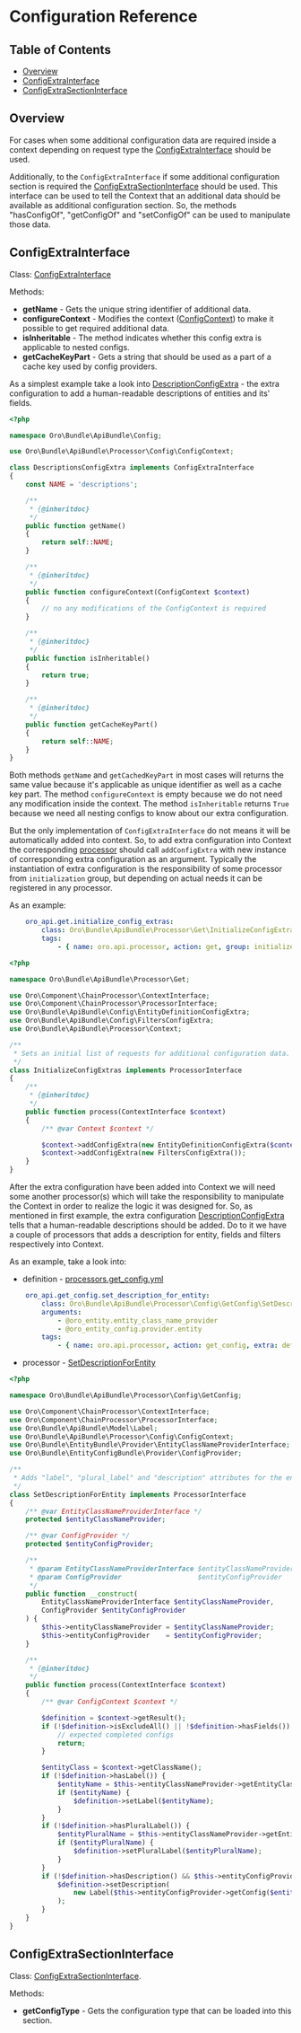 Configuration Reference
=======================

Table of Contents
-----------------
 - [Overview](#overview)
 - [ConfigExtraInterface](#configextrainterface)
 - [ConfigExtraSectionInterface](#configextrasectioninterface)

Overview
--------

For cases when some additional configuration data are required inside a context depending on request type the [ConfigExtraInterface](#configextrainterface) should be used.

Additionally, to the `ConfigExtraInterface` if some additional configuration section is required the [ConfigExtraSectionInterface](#configextrasectioninterface) should be used. This interface can be used to tell the Context that an additional data should be available as additional configuration section. So, the methods "hasConfigOf", "getConfigOf" and "setConfigOf" can be used to manipulate those data.


ConfigExtraInterface
--------------------

Class: [ConfigExtraInterface](/../../Config/ConfigExtraInterface.php)

Methods:
 * **getName** - Gets the unique string identifier of additional data.
 * **configureContext** - Modifies the context ([ConfigContext](../../Processor/Config/ConfigContext.php)) to make it possible to get required additional data.
 * **isInheritable** - The method indicates whether this config extra is applicable to nested configs.
 * **getCacheKeyPart** - Gets a string that should be used as a part of a cache key used by config providers.
 
 
As a simplest example take a look into [DescriptionConfigExtra](../../Processor/Config/ConfigContext/DescriptionsConfigExtra.php) - the extra configuration to add a human-readable descriptions of entities and its' fields. 

```php
<?php

namespace Oro\Bundle\ApiBundle\Config;

use Oro\Bundle\ApiBundle\Processor\Config\ConfigContext;

class DescriptionsConfigExtra implements ConfigExtraInterface
{
    const NAME = 'descriptions';

    /**
     * {@inheritdoc}
     */
    public function getName()
    {
        return self::NAME;
    }

    /**
     * {@inheritdoc}
     */
    public function configureContext(ConfigContext $context)
    {
        // no any modifications of the ConfigContext is required
    }

    /**
     * {@inheritdoc}
     */
    public function isInheritable()
    {
        return true;
    }

    /**
     * {@inheritdoc}
     */
    public function getCacheKeyPart()
    {
        return self::NAME;
    }
}
```

Both methods `getName` and `getCachedKeyPart` in most cases will returns the same value because it's applicable as unique identifier as well as a cache key part.
The method `configureContext` is empty because we do not need any modification inside the context.
The method `isInheritable` returns `True` because we need all nesting configs to know about our extra configuration.


But the only implementation of `ConfigExtraInterface` do not means it will be automatically added into context. So, to add extra configuration into Context the corresponding [processor](./processors.md#overview) should call `addConfigExtra` with new instance of corresponding extra configuration as an argument. Typically the instantiation of extra configuration is the responsibility of some processor from `initialization` group, but depending on actual needs it can be registered in any processor.


As an example:

```yaml
    oro_api.get.initialize_config_extras:
        class: Oro\Bundle\ApiBundle\Processor\Get\InitializeConfigExtras
        tags:
            - { name: oro.api.processor, action: get, group: initialize, priority: 10 }
```

```php
<?php

namespace Oro\Bundle\ApiBundle\Processor\Get;

use Oro\Component\ChainProcessor\ContextInterface;
use Oro\Component\ChainProcessor\ProcessorInterface;
use Oro\Bundle\ApiBundle\Config\EntityDefinitionConfigExtra;
use Oro\Bundle\ApiBundle\Config\FiltersConfigExtra;
use Oro\Bundle\ApiBundle\Processor\Context;

/**
 * Sets an initial list of requests for additional configuration data.
 */
class InitializeConfigExtras implements ProcessorInterface
{
    /**
     * {@inheritdoc}
     */
    public function process(ContextInterface $context)
    {
        /** @var Context $context */

        $context->addConfigExtra(new EntityDefinitionConfigExtra($context->getAction()));
        $context->addConfigExtra(new FiltersConfigExtra());
    }
}
```

After the extra configuration have been added into Context we will need some another processor(s) which will take the responsibility to manipulate the Context in order to realize the logic it was designed for. So, as mentioned in first example, the extra configuration [DescriptionConfigExtra](../../Processor/Config/ConfigContext/DescriptionsConfigExtra.php) tells that a human-readable descriptions should be added. Do to it we have a couple of processors that adds a description for entity, fields and filters respectively into Context.

As an example, take a look into:

- definition - [processors.get_config.yml](../config/processors.get_config.yml)

```yaml
    oro_api.get_config.set_description_for_entity:
        class: Oro\Bundle\ApiBundle\Processor\Config\GetConfig\SetDescriptionForEntity
        arguments:
            - @oro_entity.entity_class_name_provider
            - @oro_entity_config.provider.entity
        tags:
            - { name: oro.api.processor, action: get_config, extra: definition&descriptions, priority: -200 }
```

- processor - [SetDescriptionForEntity](../../Processor/Config/GetConfig/SetDescriptionForEntity.php)

```php
<?php

namespace Oro\Bundle\ApiBundle\Processor\Config\GetConfig;

use Oro\Component\ChainProcessor\ContextInterface;
use Oro\Component\ChainProcessor\ProcessorInterface;
use Oro\Bundle\ApiBundle\Model\Label;
use Oro\Bundle\ApiBundle\Processor\Config\ConfigContext;
use Oro\Bundle\EntityBundle\Provider\EntityClassNameProviderInterface;
use Oro\Bundle\EntityConfigBundle\Provider\ConfigProvider;

/**
 * Adds "label", "plural_label" and "description" attributes for the entity.
 */
class SetDescriptionForEntity implements ProcessorInterface
{
    /** @var EntityClassNameProviderInterface */
    protected $entityClassNameProvider;

    /** @var ConfigProvider */
    protected $entityConfigProvider;

    /**
     * @param EntityClassNameProviderInterface $entityClassNameProvider
     * @param ConfigProvider                   $entityConfigProvider
     */
    public function __construct(
        EntityClassNameProviderInterface $entityClassNameProvider,
        ConfigProvider $entityConfigProvider
    ) {
        $this->entityClassNameProvider = $entityClassNameProvider;
        $this->entityConfigProvider    = $entityConfigProvider;
    }

    /**
     * {@inheritdoc}
     */
    public function process(ContextInterface $context)
    {
        /** @var ConfigContext $context */

        $definition = $context->getResult();
        if (!$definition->isExcludeAll() || !$definition->hasFields()) {
            // expected completed configs
            return;
        }

        $entityClass = $context->getClassName();
        if (!$definition->hasLabel()) {
            $entityName = $this->entityClassNameProvider->getEntityClassName($entityClass);
            if ($entityName) {
                $definition->setLabel($entityName);
            }
        }
        if (!$definition->hasPluralLabel()) {
            $entityPluralName = $this->entityClassNameProvider->getEntityClassPluralName($entityClass);
            if ($entityPluralName) {
                $definition->setPluralLabel($entityPluralName);
            }
        }
        if (!$definition->hasDescription() && $this->entityConfigProvider->hasConfig($entityClass)) {
            $definition->setDescription(
                new Label($this->entityConfigProvider->getConfig($entityClass)->get('description'))
            );
        }
    }
}

```


ConfigExtraSectionInterface
---------------------------

Class: [ConfigExtraSectionInterface](../../Config/ConfigExtraSectionInterface.php).

Methods:
 * **getConfigType** - Gets the configuration type that can be loaded into this section.

